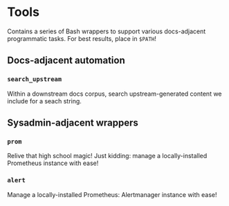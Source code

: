 # Tools
Contains a series of Bash wrappers to support various docs-adjacent programmatic tasks. For best results, 
place in `$PATH`!

## Docs-adjacent automation

### `search_upstream`
Within a downstream docs corpus, search upstream-generated content we include for a seach string.

## Sysadmin-adjacent wrappers

### `prom`
Relive that high school magic! Just kidding: manage a locally-installed Prometheus instance with ease!

### `alert`
Manage a locally-installed Prometheus: Alertmanager instance with ease!
